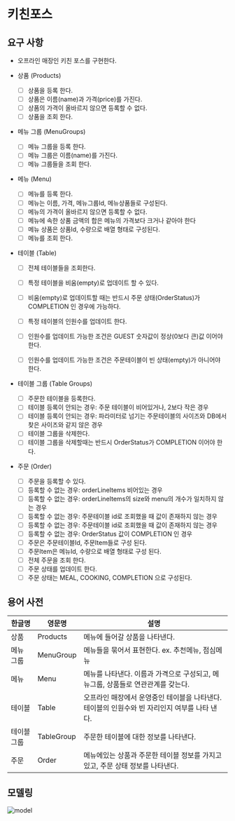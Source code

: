 # 키친포스

## 요구 사항
- 오프라인 매장인 키친 포스를 구현한다.

- 상품 (Products)
    - [ ] 상품을 등록 한다.
    - [ ] 상품은 이름(name)과 가격(price)를 가진다.
    - [ ] 상품의 가격이 올바르지 않으면 등록할 수 없다.
    - [ ] 상품을 조회 한다.

- 메뉴 그룹 (MenuGroups)
    - [ ] 메뉴 그룹을 등록 한다.
    - [ ] 메뉴 그룹은 이름(name)를 가진다.  
    - [ ] 메뉴 그룹들을 조회 한다. 
         
- 메뉴 (Menu)
    - [ ] 메뉴를 등록 한다.
    - [ ] 메뉴는 이름, 가격, 메뉴그룹Id, 메뉴상품들로 구성된다.
    - [ ] 메뉴의 가격이 올바르지 않으면 등록할 수 없다.
    - [ ] 메뉴에 속한 상품 금액의 합은 메뉴의 가격보다 크거나 같아야 한다
    - [ ] 메뉴 상품은 상품Id, 수량으로 배열 형태로 구성된다. 
    - [ ] 메뉴를 조회 한다.
      
- 테이블 (Table)
    - [ ] 전체 테이블들을 조회한다.
    - [ ] 특정 테이블을 비움(empty)로 업데이트 할 수 있다. 
    - [ ] 비움(empty)로 업데이트할 때는 반드시 주문 상태(OrderStatus)가 COMPLETION 인 경우에 가능하다.
    - [ ] 특정 테이블의 인원수를 업데이트 한다.
    - [ ] 인원수를 업데이트 가능한 조건은 GUEST 숫자값이 정상(0보다 큰)값 이어야 한다.
    - [ ] 인원수를 업데이트 가능한 조건은 주문테이블이 빈 상태(empty)가 아니어야 한다.
    
    
- 테이블 그룹 (Table Groups)
    - [ ] 주문한 테이블을 등록한다. 
    - [ ] 테이블 등록이 안되는 경우: 주문 테이블이 비어있거나, 2보다 작은 경우
    - [ ] 테이블 등록이 안되는 경우: 파라미터로 넘기는 주문테이블의 사이즈와 DB에서 찾은 사이즈와 같지 않은 경우
    - [ ] 테이블 그룹을 삭제한다.  
    - [ ] 테이블 그룹을 삭제할때는 반드시 OrderStatus가 COMPLETION 이어야 한다.

- 주문 (Order)
    - [ ] 주문을 등록할 수 있다.
    - [ ] 등록할 수 없는 경우: orderLineItems 비어있는 경우
    - [ ] 등록할 수 없는 경우: orderLineItems의 size와 menu의 개수가 일치하지 않는 경우   
    - [ ] 등록할 수 없는 경우: 주문테이블 id로 조회했을 때 값이 존재하지 않는 경우
    - [ ] 등록할 수 없는 경우: 주문테이블 id로 조회했을 때 값이 존재하지 않는 경우
    - [ ] 등록할 수 없는 경우: OrderStatus 값이 COMPLETION 인 경우
    - [ ] 주문은 주문테이블Id, 주문Item들로 구성 된다. 
    - [ ] 주문Item은 메뉴Id, 수량으로 배열 형태로 구성 된다.  
    - [ ] 전체 주문을 조회 한다.
    - [ ] 주문 상태를 업데이트 한다.
    - [ ] 주문 상태는 MEAL, COOKING, COMPLETION 으로 구성된다. 

## 용어 사전

| 한글명 | 영문명 | 설명 |
| --- | --- | --- |
| 상품 | Products | 메뉴에 들어갈 상품을 나타낸다. | 
| 메뉴 그룹 | MenuGroup | 메뉴들을 묶어서 표현한다. ex. 추천메뉴, 점심메뉴  | 
| 메뉴 | Menu | 메뉴를 나타낸다. 이름과 가격으로 구성되고, 메뉴그룹, 상품들로 연관관계를 갖는다. | 
| 테이블 | Table | 오프라인 매장에서 운영중인 테이블을 나타낸다. 테이블의 인원수와 빈 자리인지 여부를 나타 낸다. | 
| 테이블 그룹 | TableGroup | 주문한 테이블에 대한 정보를 나타낸다. | 
| 주문 | Order | 메뉴에있는 상품과 주문한 테이블 정보를 가지고 있고, 주문 상태 정보를 나타낸다. | 

## 모델링
![model](https://user-images.githubusercontent.com/28615416/74082848-761ca400-4aa1-11ea-809f-2dcbf016bbd7.png)